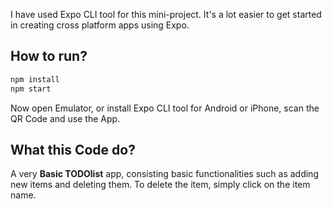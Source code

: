 I have used Expo CLI tool for this mini-project. It's a lot easier to get started in creating cross platform apps using Expo.

## How to run?

```bash
npm install 
npm start
```
Now open Emulator, or install Expo CLI tool for Android or iPhone, scan the QR Code and use the App.

  

## What this Code do?
A very **Basic TODOlist** app, consisting basic functionalities such as adding new items and deleting them.
To delete the item, simply click on the item name.